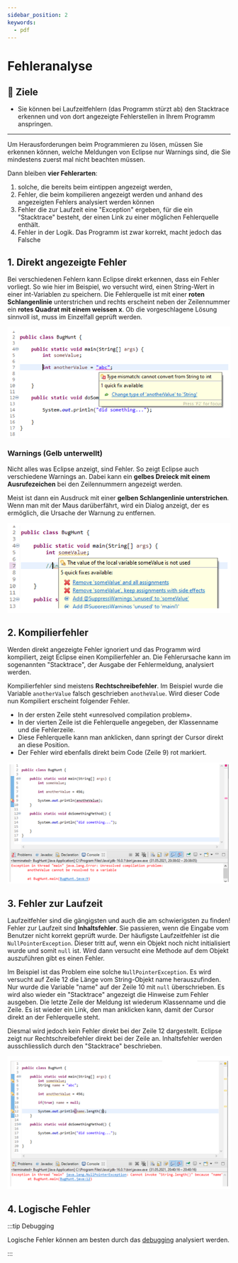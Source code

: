 ```yaml
---
sidebar_position: 2
keywords:
  - pdf
---
```


# Fehleranalyse

## :dart: Ziele

- Sie können bei Laufzeitfehlern (das Programm stürzt ab) den Stacktrace
  erkennen und von dort angezeigte Fehlerstellen in Ihrem Programm anspringen.

---

Um Herausforderungen beim Programmieren zu lösen, müssen Sie erkennen können,
welche Meldungen von Eclipse nur Warnings sind, die Sie mindestens zuerst mal
nicht beachten müssen.

Dann bleiben **vier Fehlerarten**:

1. solche, die bereits beim eintippen angezeigt werden,
2. Fehler, die beim kompilieren angezeigt werden und anhand des angezeigten
   Fehlers analysiert werden können
3. Fehler die zur Laufzeit eine "Exception" ergeben, für die ein "Stacktrace"
   besteht, der einen Link zu einer möglichen Fehlerquelle enthält.
4. Fehler in der Logik. Das Programm ist zwar korrekt, macht jedoch das Falsche

## 1. Direkt angezeigte Fehler

Bei verschiedenen Fehlern kann Eclipse direkt erkennen, dass ein Fehler
vorliegt. So wie hier im Beispiel, wo versucht wird, einen String-Wert in einer
int-Variablen zu speichern. Die Fehlerquelle ist mit einer **roten
Schlangenlinie** unterstrichen und rechts erscheint neben der Zeilennummer ein
**rotes Quadrat mit einem weissen x**. Ob die vorgeschlagene Lösung sinnvoll
ist, muss im Einzelfall geprüft werden.

![error](../../images/error.png)
### Warnings (Gelb unterwellt)

Nicht alles was Eclipse anzeigt, sind Fehler. So zeigt Eclipse auch verschiedene
Warnings an. Dabei kann ein **gelbes Dreieck mit einem Ausrufezeichen** bei den
Zeilennummern angezeigt werden.

Meist ist dann ein Ausdruck mit einer **gelben Schlangenlinie unterstrichen**.
Wenn man mit der Maus darüberfährt, wird ein Dialog anzeigt, der es ermöglich,
die Ursache der Warnung zu entfernen.

![warnings](../../images/warnings.png)


## 2. Kompilierfehler

Werden direkt angezeigte Fehler ignoriert und das Programm wird kompiliert,
zeigt Eclipse einen Kompilierfehler an. Die Fehlerursache kann im sogenannten
"Stacktrace", der Ausgabe der Fehlermeldung, analysiert werden.

Kompilierfehler sind meistens **Rechtschreibefehler**. Im Beispiel wurde die
Variable `anotherValue` falsch geschrieben `anotheValue`. Wird dieser Code nun
Kompiliert erscheint folgender Fehler.

- In der ersten Zeile steht «unresolved compilation problem».
- In der vierten Zeile ist die Fehlerquelle angegeben, der Klassenname und die
  Fehlerzeile.
- Diese Fehlerquelle kann man anklicken, dann springt der Cursor direkt an diese
  Position.
- Der Fehler wird ebenfalls direkt beim Code (Zeile 9) rot markiert.

![compile-error](../../images/compile-error.png)

## 3. Fehler zur Laufzeit

Laufzeitfehler sind die gängigsten und auch die am schwierigsten zu finden!
Fehler zur Laufzeit sind **Inhaltsfehler**. Sie passieren, wenn die Eingabe vom
Benutzer nicht korrekt geprüft wurde. Der häufigste Laufzeitfehler ist die
`NullPointerException`. Dieser tritt auf, wenn ein Objekt noch nicht
initialisiert wurde und somit `null` ist. Wird dann versucht eine Methode auf
dem Objekt auszuführen gibt es einen Fehler.

Im Beispiel ist das Problem eine solche `NullPointerException`. Es wird versucht
auf Zeile 12 die Länge vom String-Objekt name herauszufinden. Nur wurde die
Variable "name" auf der Zeile 10 mit `null` überschrieben. Es wird also wieder
ein "Stacktrace" angezeigt die Hinweise zum Fehler ausgeben. Die letzte Zeile
der Meldung ist wiederum Klassenname und die Zeile. Es ist wieder ein Link, den
man anklicken kann, damit der Cursor direkt an der Fehlerquelle steht.

Diesmal wird jedoch kein Fehler direkt bei der Zeile 12 dargestellt. Eclipse
zeigt nur Rechtschreibefehler direkt bei der Zeile an. Inhaltsfehler werden
ausschliesslich durch den "Stacktrace" beschrieben.

![laufzeitfehler](../../images/laufzeitfehler.png)

## 4. Logische Fehler

:::tip Debugging

Logische Fehler können am besten durch das [debugging](../woche03/debugging.md) analysiert werden.

:::

